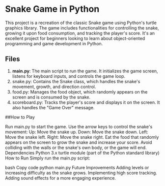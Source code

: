 # Snake Game in Python

This project is a recreation of the classic Snake game using Python's turtle graphics library. The game includes functionalities for controlling the snake, growing it upon food consumption, and tracking the player's score. It's an excellent project for beginners looking to learn about object-oriented programming and game development in Python.

## Files

1. <b>main.py</b>: The main script to run the game. It initializes the game screen, listens for keyboard inputs, and controls the game loop.
2. snake.py: Contains the Snake class, which handles the snake's movement, growth, and direction control.
3. food.py: Manages the food object, which randomly appears on the screen and is consumed by the snake.
4. scoreboard.py: Tracks the player's score and displays it on the screen. It also handles the "Game Over" message.

##How to Play

Run main.py to start the game.
Use the arrow keys to control the snake's movement:
Up: Move the snake up.
Down: Move the snake down.
Left: Move the snake left.
Right: Move the snake right.
Eat the food that randomly appears on the screen to grow the snake and increase your score.
Avoid colliding with the walls or the snake's own body, or the game will end.
Dependencies
Python 3.x
turtle module (part of the Python standard library)
How to Run
Simply run the main.py script:

bash
Copy code
python main.py
Future Improvements
Adding levels or increasing difficulty as the snake grows.
Implementing high score tracking.
Adding sound effects for a more engaging experience.
